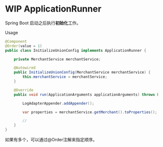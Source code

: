 # WIP ApplicationRunner

Spring Boot 启动之后执行**初始化**工作。

Usage

```java
@Component
@Order(value = 1)
public class InitializeUnionConfig implements ApplicationRunner {

    private MerchantService merchantService;

    @Autowired
    public InitializeUnionConfig(MerchantService merchantService) {
        this.merchantService = merchantService;
    }

    @Override
    public void run(ApplicationArguments applicationArguments) throws Exception {

        LogAdapterAppender.addAppender();

        var properties = merchantService.getMerchant().toProperties();

        //
    }
}
```

如果有多个，可以通过@Order注解来指定顺序。

